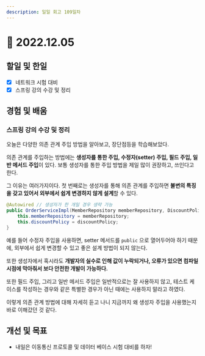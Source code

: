 ```yaml
---
description: 일일 회고 109일차
---
```


# 🤨 2022.12.05

## 할일 및 한일&#x20;

* [x] 네트워크 시험 대비&#x20;
* [x] 스프링 강의 수강 및 정리&#x20;

## 경험 및 배움&#x20;

### 스프링 강의 수강 및 정리&#x20;

오늘은 다양한 의존 관계 주입 방법을 알아보고, 장단점등을 학습해보았다.

의존 관계를 주입하는 방법에는 **생성자를 통한 주입, 수정자(setter) 주입, 필드 주입, 일반 메서드 주입**이 있다. 보통 생성자를 통한 주입 방법을 제일 많이 권장하고, 쓰인다고 한다.

그 이유는 여러가지이다. 첫 번째로는 생성자를 통해 의존 관계를 주입하면 **불변의 특징을 갖고 있어서 외부에서 쉽게 변경하지 않게 설계**할 수 있다.

```java
@Autowired // 생성자가 한 개일 경우 생략 가능
public OrderServiceImpl(MemberRepository memberRepository, DiscountPolicy discountPolicy) {
    this.memberRepository = memberRepository;
    this.discountPolicy = discountPolicy;
}
```

예를 들어 수정자 주입을 사용하면, setter 메서드를 `public` 으로 열어두어야 하기 때문에, 외부에서 쉽게 변경할 수 있고 좋은 설계 방법이 되지 않는다.

또한 생성자에서 혹시라도 **개발자의 실수로 인해 값이 누락되거나, 오류가 있으면 컴파일 시점에 막아줘서 보다 안전한 개발이 가능하다.**

또한 필드 주입, 그리고 일반 메서드 주입은 일반적으로는 잘 사용하지 않고, 테스트 케이스를 작성하는 경우와 같은 특별한 경우가 아닌 때에는 사용하지 말라고 하였다.

이렇게 의존 관계 방법에 대해 자세히 듣고 나니 지금까지 왜 생성자 주입을 사용했는지 바로 이해갔던 것 같다.

## 개선 및 목표&#x20;

* 내일은 이동통신 프로토콜 및 데이터 베이스 시험 대비를 하자!&#x20;

